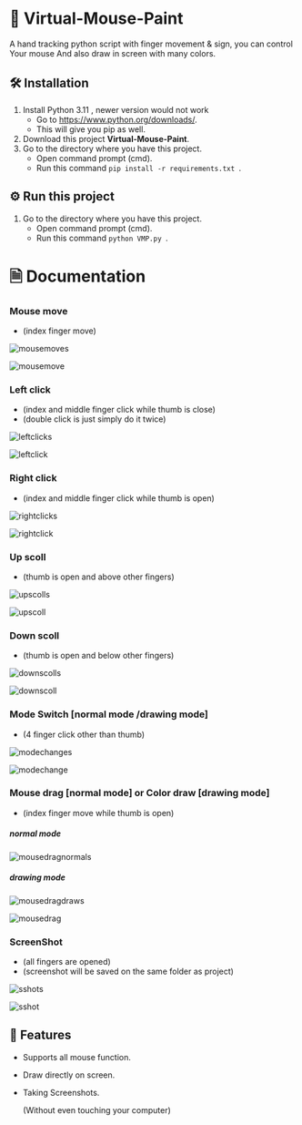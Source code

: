 # 📘 Virtual-Mouse-Paint
A hand tracking python script with finger movement &amp; sign, you can control Your mouse And also draw in screen with many colors. 

## 🛠️ Installation
1. Install Python 3.11 , newer version would not work
   * Go to https://www.python.org/downloads/.
   * This will give you pip as well.
2. Download this project **Virtual-Mouse-Paint**. 
3. Go to the directory where you have this project.
   * Open command prompt (cmd).
   * Run this command `pip install -r requirements.txt `. 

## ⚙️ Run this project
1. Go to the directory where you have this project.
   * Open command prompt (cmd).
   * Run this command `python VMP.py `. 

# 🗎 Documentation
### Mouse move
 * (index finger move)

![mousemoves](https://user-images.githubusercontent.com/82956033/160909480-f17ed717-509d-4e77-aec8-ff4732b25c89.gif) 

![mousemove](https://user-images.githubusercontent.com/82956033/160909550-36ad7e13-cf5b-4c08-9185-92c483eb1d4d.gif)

### Left click
* (index and middle finger click while thumb is close)
* (double click is just simply do it twice)
  
![leftclicks](https://user-images.githubusercontent.com/82956033/160910491-83e22f2c-2a96-4eb4-b8f9-a7d2e4dcf7e5.gif)

![leftclick](https://user-images.githubusercontent.com/82956033/160910538-aa07f1e7-de06-4df1-b275-62c7244047ed.gif)

###  Right click
* (index and middle finger click while thumb is open)
  
![rightclicks](https://user-images.githubusercontent.com/82956033/160910673-27207456-3116-4955-bea7-79b082735a31.gif)

![rightclick](https://user-images.githubusercontent.com/82956033/160910698-87fa5c82-50f2-48c5-a17d-d6af5bdf5267.gif)

###  Up scoll
* (thumb is open and above other fingers)
  
![upscolls](https://user-images.githubusercontent.com/82956033/160911012-e4dc91c8-dde1-424b-8a2c-7650c375ad3a.gif)

![upscoll](https://user-images.githubusercontent.com/82956033/160911032-9ea7b1af-b427-4387-af68-97f0fc74cf64.gif)

###  Down scoll
* (thumb is open and below other fingers)
  
![downscolls](https://user-images.githubusercontent.com/82956033/160910961-6b61212e-44e0-4a33-a697-4556f29ee24b.gif)

![downscoll](https://user-images.githubusercontent.com/82956033/160910985-ac4e4ede-b0cd-4071-97ca-9a2627e2a657.gif)

###  Mode Switch [normal mode /drawing mode]
* (4 finger click other than thumb)
  
![modechanges](https://user-images.githubusercontent.com/82956033/160911185-e064d39b-a25a-4791-a608-25c63da3b222.gif)

![modechange](https://user-images.githubusercontent.com/82956033/160911215-b0dd7f9a-07ed-4d1c-a205-f6b89328bd7b.gif)

###  Mouse drag [normal mode]  or Color draw [drawing mode]
* (index finger move while thumb is open)
  
 ##### normal mode
![mousedragnormals](https://user-images.githubusercontent.com/82956033/160912114-c30757ee-550c-4c57-8636-a8ea7b250f3e.gif)

 ##### drawing mode
![mousedragdraws](https://user-images.githubusercontent.com/82956033/160912145-2516303b-63e1-4a86-b2dd-2fa99709966f.gif)

![mousedrag](https://user-images.githubusercontent.com/82956033/160912191-5f8b3a11-5255-446a-bfcd-c8d2cf1b7455.gif)

###  ScreenShot
* (all fingers are opened)
* (screenshot will be saved on the same folder as project)
  
![sshots](https://user-images.githubusercontent.com/82956033/160911596-a63b9bc4-a77b-4d74-812a-167fc85c9949.gif)

![sshot](https://user-images.githubusercontent.com/82956033/160911625-ee33447a-874e-48b3-bfe8-b2cf3b5e79f4.gif)

## 🚀 Features
* Supports all mouse function.
* Draw directly on screen.
* Taking Screenshots.

  (Without even touching your computer)
